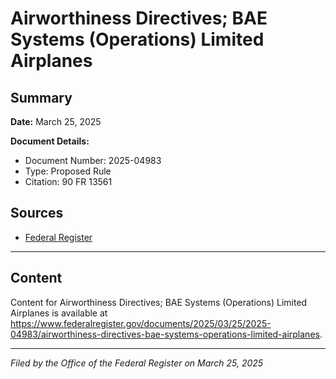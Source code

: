 # Airworthiness Directives; BAE Systems (Operations) Limited Airplanes

## Summary

**Date:** March 25, 2025

**Document Details:**
- Document Number: 2025-04983
- Type: Proposed Rule
- Citation: 90 FR 13561

## Sources
- [Federal Register](https://www.federalregister.gov/documents/2025/03/25/2025-04983/airworthiness-directives-bae-systems-operations-limited-airplanes)

---

## Content

Content for Airworthiness Directives; BAE Systems (Operations) Limited Airplanes is available at https://www.federalregister.gov/documents/2025/03/25/2025-04983/airworthiness-directives-bae-systems-operations-limited-airplanes.

---

*Filed by the Office of the Federal Register on March 25, 2025*
